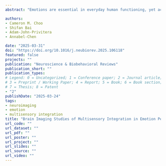 ```yaml
---
abstract: "Emotions are essential in everyday human functioning, yet accurately perceiving them is a complex task. Emotional cues originating from multiple sensory modalities need to be efficiently integrated to form holistic percepts. This process, known as emotional multisensory integration (eMSI), involves the recruitment of multiple brain regions and has been shown to enhance emotion perception. The present scoping review provides an updated and exhaustive overview of the current literature on brain regions underlying eMSI. In total, 12 relevant studies were identified for inclusion across four academic databases. Most included studies employed audio-visual paradigms, examined the integration of happy and angry emotional cues, and utilized functional magnetic resonance imaging to identify brain regions involved in eMSI. Findings support that brain regions underlying both multisensory (e.g., thalamus, posterior superior temporal sulcus/gyrus) and emotional integration (e.g., fusiform gyrus, medial temporal gyrus) interact to enhance eMSI, leading to improved emotion detection. A need for additional research was also identified due to a lack of diverse populations, sensory combinations, and emotions investigated, as well as methodological issues identified across included studies. Future research should aim to expand its focus to address these underexplored areas, thereby advancing our understanding of eMSI."

authors:
- Cameron M. Choo
- Shifan Bai
- Adam-John-Privitera
- Annabel-Chen

date: "2025-03-31"
doi: "https://doi.org/10.1016/j.neubiorev.2025.106118"
featured: false
projects: ""
publication: "Neuroscience & Biobehavioral Reviews"
publication_short: ""
publication_types:
# Legend: 0 = Uncategorized; 1 = Conference paper; 2 = Journal article;
# 3 = Preprint / Working Paper; 4 = Report; 5 = Book; 6 = Book section;
# 7 = Thesis; 8 = Patent
- "2"
publishDate: "2025-03-24"
tags:
- neuroimaging
- emotion
- multisensory integration
title: "Brain Imaging Studies of Multisensory Integration in Emotion Perception: A Scoping Review"
url_code: ""
url_dataset: ""
url_pdf: ""
url_poster: ""
url_project: ""
url_slides: ""
url_source: ""
url_video: ""
---
```

